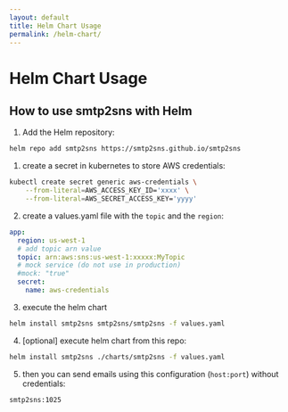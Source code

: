```yaml
---
layout: default
title: Helm Chart Usage
permalink: /helm-chart/
---
```


# Helm Chart Usage

## How to use smtp2sns with Helm

1. Add the Helm repository:

```bash
helm repo add smtp2sns https://smtp2sns.github.io/smtp2sns
```

1. create a secret in kubernetes to store AWS credentials:

```bash
kubectl create secret generic aws-credentials \
    --from-literal=AWS_ACCESS_KEY_ID='xxxx' \
    --from-literal=AWS_SECRET_ACCESS_KEY='yyyy'

```

2. create a values.yaml file with the `topic` and the `region`:

```yaml
app:
  region: us-west-1
  # add topic arn value
  topic: arn:aws:sns:us-west-1:xxxxx:MyTopic
  # mock service (do not use in production)
  #mock: "true"  
  secret:
    name: aws-credentials
```

3. execute the helm chart

```bash
helm install smtp2sns smtp2sns/smtp2sns -f values.yaml
```

4. [optional] execute helm chart from this repo:

```bash
helm install smtp2sns ./charts/smtp2sns -f values.yaml
```

5. then you can send emails using this configuration (`host:port`) without credentials:

```
smtp2sns:1025
```

